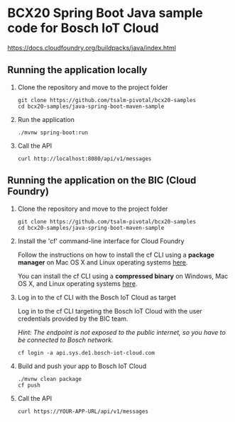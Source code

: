 # BCX20 Spring Boot Java sample code for Bosch IoT Cloud

https://docs.cloudfoundry.org/buildpacks/java/index.html

## Running the application locally
1. Clone the repository and move to the project folder
    ```
    git clone https://github.com/tsalm-pivotal/bcx20-samples
    cd bcx20-samples/java-spring-boot-maven-sample
    ```
2. Run the application
    ```
    ./mvnw spring-boot:run
    ```
3. Call the API
    ```
    curl http://localhost:8080/api/v1/messages
    ```

## Running the application on the BIC (Cloud Foundry)
1. Clone the repository and move to the project folder
    ```
    git clone https://github.com/tsalm-pivotal/bcx20-samples
    cd bcx20-samples/java-spring-boot-maven-sample
    ```
   
2. Install the 'cf' command-line interface for Cloud Foundry

    Follow the instructions on how to install the cf CLI using a **package manager** on Mac OS X and Linux operating systems [here](https://docs.cloudfoundry.org/cf-cli/install-go-cli.html#pkg).
    
    You can install the cf CLI using a **compressed binary** on Windows, Mac OS X, and Linux operating systems [here](https://github.com/cloudfoundry/cli#installers-and-compressed-binaries).
    
3. Log in to the cf CLI with the Bosch IoT Cloud as target
    
    Log in to the cf CLI targeting the Bosch IoT Cloud with the user credentials provided by the BIC team.

    *Hint: The endpoint is not exposed to the public internet, so you have to be connected to Bosch network.*
    ```
    cf login -a api.sys.de1.bosch-iot-cloud.com
    ```
4. Build and push your app to Bosch IoT Cloud
    ```
    ./mvnw clean package
    cf push
    ```   
5. Call the API
    ```
    curl https://YOUR-APP-URL/api/v1/messages
    ```